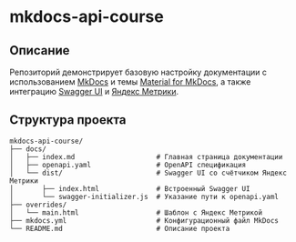 # mkdocs-api-course

## Описание

Репозиторий демонстрирует базовую настройку документации с использованием [MkDocs](https://www.mkdocs.org/) и темы [Material for MkDocs](https://squidfunk.github.io/mkdocs-material/), а также интеграцию [Swagger UI](https://swagger.io/tools/swagger-ui/download/) и [Яндекс Метрики](https://metrika.yandex.ru/).

## Структура проекта

```
mkdocs-api-course/
├── docs/                      
│   ├── index.md                    # Главная страница документации
│   ├── openapi.yaml                # OpenAPI спецификация
│   └── dist/                       # Swagger UI со счётчиком Яндекс Метрики
│       ├── index.html              # Встроенный Swagger UI
│       └── swagger-initializer.js  # Указание пути к openapi.yaml
├── overrides/
│   └── main.html                   # Шаблон с Яндекс Метрикой
├── mkdocs.yml                      # Конфигурационный файл MkDocs
└── README.md                       # Описание проекта
```
